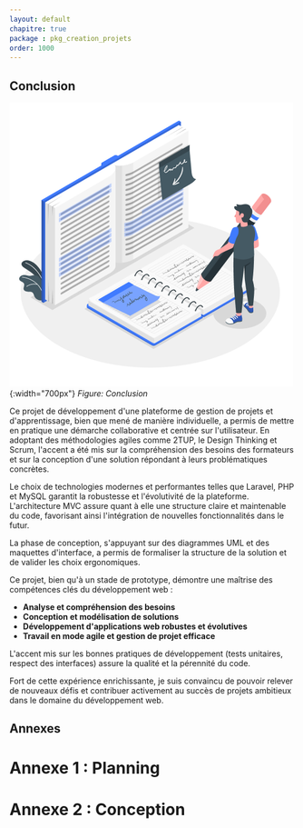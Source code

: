 ```yaml
---
layout: default
chapitre: true
package : pkg_creation_projets
order: 1000
---
```


## Conclusion

![Conclusion](./images/conclusion.png){:width="700px"}
*Figure: Conclusion*

<!-- note -->
 
Ce projet de développement d'une plateforme de gestion de projets et d'apprentissage, bien que mené de manière individuelle, a permis de mettre en pratique une démarche collaborative et centrée sur l'utilisateur.  En adoptant des méthodologies agiles comme 2TUP, le Design Thinking et Scrum,  l'accent a été mis sur la compréhension des besoins des formateurs et sur la conception d'une solution répondant à leurs problématiques concrètes.

Le choix de technologies modernes et performantes telles que Laravel, PHP et MySQL garantit la robustesse et l'évolutivité de la plateforme.  L'architecture MVC assure quant à elle une structure claire et maintenable du code, favorisant ainsi l'intégration de nouvelles fonctionnalités dans le futur.

La phase de conception,  s'appuyant sur des diagrammes UML et des maquettes d'interface, a permis de formaliser la structure de la solution et de valider les choix ergonomiques. 

Ce projet, bien qu'à un stade de prototype,  démontre une  maîtrise des  compétences clés du développement web :

-  **Analyse et compréhension des besoins** 
- **Conception et modélisation de solutions**
- **Développement d'applications web robustes et évolutives** 
- **Travail en mode agile et gestion de projet efficace** 

L'accent mis sur  les bonnes pratiques de développement (tests unitaires, respect des interfaces) assure  la qualité et la pérennité du code.

Fort de cette expérience enrichissante,  je suis convaincu de pouvoir  relever de nouveaux défis et  contribuer activement au succès de projets ambitieux dans le domaine du développement web.


## Annexes

# Annexe 1 : Planning

 <!-- picture -->



# Annexe 2 : Conception

 <!-- maquette extra -->








